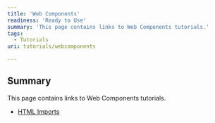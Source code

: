 ```yaml
---
title: 'Web Components'
readiness: 'Ready to Use'
summary: 'This page contains links to Web Components tutorials.'
tags:
  - Tutorials
uri: tutorials/webcomponents

---
```

## Summary

This page contains links to Web Components tutorials.

-   [HTML Imports](/tutorials/webcomponents/htmlimports)


